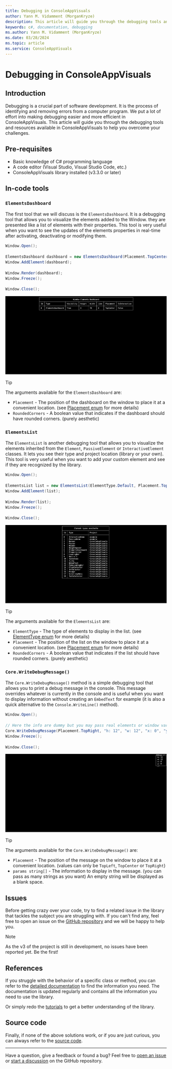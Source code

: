 ```yaml
---
title: Debugging in ConsoleAppVisuals
author: Yann M. Vidamment (MorganKryze)
description: This article will guide you through the debugging tools and resources available in ConsoleAppVisuals to help you overcome your challenges.
keywords: c#, documentation, debugging
ms.author: Yann M. Vidamment (MorganKryze)
ms.date: 03/28/2024
ms.topic: article
ms.service: ConsoleAppVisuals
---
```


# Debugging in ConsoleAppVisuals

## Introduction

Debugging is a crucial part of software development. It is the process of identifying and removing errors from a computer program. We put a lot of effort into making debugging easier and more efficient in ConsoleAppVisuals. This article will guide you through the debugging tools and resources available in ConsoleAppVisuals to help you overcome your challenges.

## Pre-requisites

- Basic knowledge of C# programming language
- A code editor (Visual Studio, Visual Studio Code, etc.)
- ConsoleAppVisuals library installed (v3.3.0 or later)

## In-code tools

### `ElementsDashboard`

The first tool that we will discuss is the `ElementsDashboard`. It is a debugging tool that allows you to visualize the elements added to the Window. they are presented like a list of elements with their properties. This tool is very useful when you want to see the updates of the elements properties in real-time after activating, deactivating or modifying them.

```csharp
Window.Open();

ElementsDashboard dashboard = new ElementsDashboard(Placement.TopCenter, false);
Window.AddElement(dashboard);

Window.Render(dashboard);
Window.Freeze();

Window.Close();
```

![ElementsDashboard](../assets/img/jpg/debugging/dashboard.jpg)

> [!TIP]
> The arguments available for the `ElementsDashboard` are:
>
> - `Placement` - The position of the dashboard on the window to place it at a convenient location. (see [Placement enum](https://morgankryze.github.io/ConsoleAppVisuals/references/ConsoleAppVisuals.Enums.Placement.html) for more details)
> - `RoundedCorners` - A boolean value that indicates if the dashboard should have rounded corners. (purely aesthetic)

### `ElementsList`

The `ElementsList` is another debugging tool that allows you to visualize the elements inherited from the `Element`, `PassiveElement` or `InteractiveElement` classes. It lets you see their type and project location (library or your own). This tool is very useful when you want to add your custom element and see if they are recognized by the library.

```csharp
Window.Open();

ElementsList list = new ElementsList(ElementType.Default, Placement.TopCenter, false);
Window.AddElement(list);

Window.Render(list);
Window.Freeze();

Window.Close();
```

![ElementsList](../assets/img/jpg/debugging/list.jpg)

> [!TIP]
> The arguments available for the `ElementsList` are:
>
> - `ElementType` - The type of elements to display in the list. (see [ElementType enum](https://morgankryze.github.io/ConsoleAppVisuals/references/ConsoleAppVisuals.Enums.ElementType.html) for more details)
> - `Placement` - The position of the list on the window to place it at a convenient location. (see [Placement enum](https://morgankryze.github.io/ConsoleAppVisuals/references/ConsoleAppVisuals.Enums.Placement.html) for more details)
> - `RoundedCorners` - A boolean value that indicates if the list should have rounded corners. (purely aesthetic)

### `Core.WriteDebugMessage()`

The `Core.WriteDebugMessage()` method is a simple debugging tool that allows you to print a debug message in the console. This message overrides whatever is currently in the console and is useful when you want to display information without creating an `EmbedText` for example (it is also a quick alternative to the `Console.WriteLine()` method).

```csharp
Window.Open();

// Here the info are dummy but you may pass real elements or window variables
Core.WriteDebugMessage(Placement.TopRight, "h: 12", "w: 12", "x: 0", "y: 0");
Window.Freeze();

Window.Close();
```

![DebugMessage](../assets/img/jpg/debugging/debug_mark.jpg)

> [!TIP]
> The arguments available for the `Core.WriteDebugMessage()` are:
>
> - `Placement` - The position of the message on the window to place it at a convenient location. (values can only be `TopLeft`, `TopCenter` or `TopRight`)
> - `params string[]` - The information to display in the message. (you can pass as many strings as you want) An empty string will be displayed as a blank space.

## Issues

Before getting crazy over your code, try to find a related issue in the library that tackles the subject you are struggling with. If you can't find any, feel free to open an issue on the [GitHub repository](https://github.com/MorganKryze/ConsoleAppVisuals/issues) and we will be happy to help you.

> [!NOTE]
> As the v3 of the project is still in development, no issues have been reported yet. Be the first!

## References

If you struggle with the behavior of a specific class or method, you can refer to the [detailed documentation](https://morgankryze.github.io/ConsoleAppVisuals/references/index.html) to find the information you need. The documentation is updated regularly and contains all the information you need to use the library.

Or simply redo the [tutorials](https://morgankryze.github.io/ConsoleAppVisuals/introduction/first_app.html) to get a better understanding of the library.

## Source code

Finally, if none of the above solutions work, or if you are just curious, you can always refer to the [source code](https://github.com/MorganKryze/ConsoleAppVisuals/tree/main/src/ConsoleAppVisuals).

---

Have a question, give a feedback or found a bug? Feel free to [open an issue](https://github.com/MorganKryze/ConsoleAppVisuals/issues) or [start a discussion](https://github.com/MorganKryze/ConsoleAppVisuals/discussions) on the GitHub repository.
